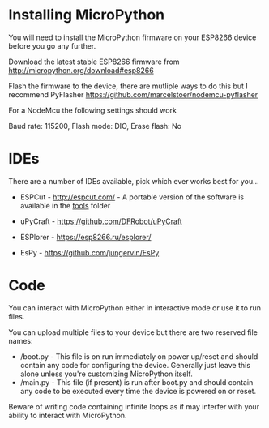 # Installing MicroPython
You will need to install the MicroPython firmware on your ESP8266 device before you go any further.

Download the latest stable ESP8266 firmware from http://micropython.org/download#esp8266

Flash the firmware to the device, there are mutliple ways to do this but I recommend PyFlasher https://github.com/marcelstoer/nodemcu-pyflasher

For a NodeMcu the following settings should work 

Baud rate: 115200, Flash mode: DIO, Erase flash: No

# IDEs
There are a number of IDEs available, pick which ever works best for you...

  - ESPCut - http://espcut.com/ - A portable version of the software is available in the <a href="https://github.com/covcom/NodeMcu/tree/master/tools">tools</a> folder
  
  - uPyCraft - https://github.com/DFRobot/uPyCraft
  
  - ESPlorer - https://esp8266.ru/esplorer/
  
  - EsPy - https://github.com/jungervin/EsPy
  
# Code
You can interact with MicroPython either in interactive mode or use it to run files.

You can upload multiple files to your device but there are two reserved file names:

 - /boot.py - This file is on run immediately on power up/reset and should contain any code for configuring the device. Generally just leave this alone unless you're customizing MicroPython itself.
 - /main.py - This file (if present) is run after boot.py and should contain any code to be executed every time the device is powered on or reset.

Beware of writing code containing infinite loops as if may interfer with your ability to interact with MicroPython.
